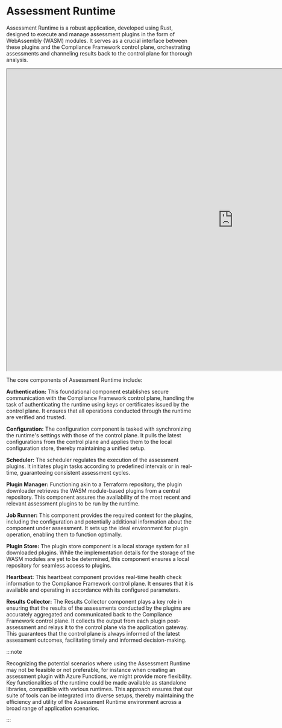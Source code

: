 # Assessment Runtime

Assessment Runtime is a robust application, developed using Rust, designed to execute and manage assessment plugins in the form of WebAssembly (WASM) modules. It serves as a crucial interface between these plugins and the Compliance Framework control plane, orchestrating assessments and channeling results back to the control plane for thorough analysis.

<iframe src="https://s.icepanel.io/XZjDErdNZMZBJ0/YjLQ" height="800" width="1200" title="Compliance Framework Architecture" style={{borderRadius: '16px', border: 'none'}}></iframe>

The core components of Assessment Runtime include:

**Authentication:** This foundational component establishes secure communication with the Compliance Framework control plane, handling the task of authenticating the runtime using keys or certificates issued by the control plane. It ensures that all operations conducted through the runtime are verified and trusted.

**Configuration:** The configuration component is tasked with synchronizing the runtime's settings with those of the control plane. It pulls the latest configurations from the control plane and applies them to the local configuration store, thereby maintaining a unified setup.

**Scheduler:** The scheduler regulates the execution of the assessment plugins. It initiates plugin tasks according to predefined intervals or in real-time, guaranteeing consistent assessment cycles.

**Plugin Manager:** Functioning akin to a Terraform repository, the plugin downloader retrieves the WASM module-based plugins from a central repository. This component assures the availability of the most recent and relevant assessment plugins to be run by the runtime.

**Job Runner:** This component provides the required context for the plugins, including the configuration and potentially additional information about the component under assessment. It sets up the ideal environment for plugin operation, enabling them to function optimally.

**Plugin Store:** The plugin store component is a local storage system for all downloaded plugins. While the implementation details for the storage of the WASM modules are yet to be determined, this component ensures a local repository for seamless access to plugins.

**Heartbeat:** This heartbeat component provides real-time health check information to the Compliance Framework control plane. It ensures that it is available and operating in accordance with its configured parameters.

**Results Collector:** The Results Collector component plays a key role in ensuring that the results of the assessments conducted by the plugins are accurately aggregated and communicated back to the Compliance Framework control plane. It collects the output from each plugin post-assessment and relays it to the control plane via the application gateway. This guarantees that the control plane is always informed of the latest assessment outcomes, facilitating timely and informed decision-making.

:::note

Recognizing the potential scenarios where using the Assessment Runtime may not be feasible or not preferable, for instance when creating an assessment plugin with Azure Functions, we might provide more flexibility. Key functionalities of the runtime could be made available as standalone libraries, compatible with various runtimes. This approach ensures that our suite of tools can be integrated into diverse setups, thereby maintaining the efficiency and utility of the Assessment Runtime environment across a broad range of application scenarios.

:::
